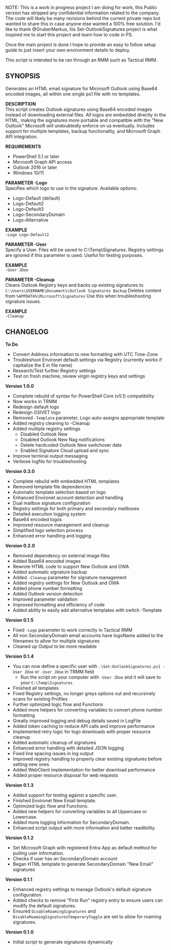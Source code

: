 NOTE:  This is a work in progress project I am doing for work, this Public version has stripped any confidential information related to the company.  
The code will likely be many revisions behind the current private repo but wanted to share this in case anyone else wanted a 100% free solution.
I'd like to thank @GruberMarkus, his Set-OutlookSignatures project is what inspired me to start this project and learn how to code in PS.

Once the main project is done I hope to provide an easy to follow setup guide to just insert your own environment details to deploy.

This script is intended to be ran through an RMM such as Tactical RMM.

**SYNOPSIS**   
--------------------------------
Generates an HTML email signature for Microsoft Outlook using Base64 encoded images, all within one single ps1 file with no templates.

**DESCRIPTION**  
This script creates Outlook signatures using Base64 encoded images instead of downloading external files.
All logos are embedded directly in the HTML, making the signatures more portable and compatible with the "New Outlook" 
Microsoft will undoubtedly enforce on us eventually.  Includes support for multiple templates, backup functionality, and Microsoft Graph API integration.   

**REQUIREMENTS**  
  - PowerShell 5.1 or later  
  - Microsoft Graph API access  
  - Outlook 2016 or later  
  - Windows 10/11   

**PARAMETER -Logo**  
Specifies which logo to use in the signature. Available options:  
  - Logo-Default (default)
  - Logo-Default2
  - Logo-Default3
  - Logo-SecondaryDomain
  - Logo-Alternative


**EXAMPLE**  
`-Logo Logo-Default2`

**PARAMETER -User**  
Specify a User. Files will be saved to C:\Temp\Signatures.  Registry settings are ignored if this parameter is used.  Useful for testing purposes.

**EXAMPLE**  
`-User JDoe`

**PARAMETER -Cleanup**    
Cleans Outlook Registry keys and backs up existing signatures to `C:\Users\USERNAME\Documents\Outlook Signatures Backup` 
Deletes content from `%APPDATA%\Microsoft\Signatures`
Use this when troubleshooting signature issues.

**EXAMPLE**  
`-Cleanup`

**CHANGELOG**  
--------------------------------

**To Do**  
  - Convert Address information to new formatting with UTC Time-Zone
  - Troubleshoot Environet default settings via Registry (currently works if capitalize the E in file name)
  - Research/Test further Registry settings
  - Test on fresh machine, review virgin registry keys and settings

**Version 1.0.0**
  - Complete rebuild of syntax for PowerShell Core (v5.1) compatibility
  - Now works in TRMM
  - Redesign default logo
  - Redesign GSIVET logo
  - Removed `-Template` parameter, Logo auto-assigns appropriate template
  - Added registry cleaning to -Cleanup
  - Added multiple registry settings
	  - Disabled Outlook New
	  - Disabled Outlook New Nag notifications
	  - Delete hardcoded Outlook New switchover date
	  - Enabled Signature Cloud upload and sync
  - Improve terminal output messaging
  - Verbose logfile for troubleshooting
    
**Version 0.3.0**  
  - Complete rebuild with embedded HTML templates
  - Removed template file dependencies
  - Automatic template selection based on logo
  - Enhanced Environet account detection and handling
  - Dual mailbox signature configuration
  - Registry settings for both primary and secondary mailboxes
  - Detailed execution logging system
  - Base64 encoded logos
  - Improved resource management and cleanup
  - Simplified logo selection process
  - Enhanced error handling and logging
    
**Version 0.2.0**  
  - Removed dependency on external image files
  - Added Base64 encoded images
  - Rewrote HTML code to support New Outlook and OWA
  - Added automatic signature backup
  - Added `-Cleanup` parameter for signature management
  - Added registry settings for New Outlook and OWA
  - Added phone number formatting
  - Added Outlook version detection
  - Improved parameter validation
  - Improved formatting and efficiency of code
  - Added ability to easily add alternative templates with switch -Template
    
**Version 0.1.5**  
  - Fixed `-Logo` parameter to work correctly in Tactical RMM
  - All non SecondaryDomain email accounts have logoName added to the filenames to allow for multiple signatures
  - Cleaned up Output to be more readable
    
**Version 0.1.4**   
  - You can now define a specific user with `.\Set-OutlookSignatures.ps1 -User JDoe` or `-User JDoe` in TRMM field
	  - Run the script on your computer with `-User JDoe` and it will save to your `C:\Temp\Signatures`
  - Finished all templates
  - Fixed Registry settings, no longer greys options out and recursively scans for existing Profiles 
  - Further optimized logic flow and Functions
  - Added more helpers for converting variables to convert phone number formatting
  - Greatly improved logging and debug details saved in LogFile
  - Added token caching to reduce API calls and improve performance
  - Implemented retry logic for logo downloads with proper resource cleanup
  - Added automatic cleanup of signatures
  - Enhanced error handling with detailed JSON logging
  - Fixed line spacing issues in log output
  - Improved registry handling to properly clear existing signatures before setting new ones
  - Added WebClient implementation for better download performance
  - Added proper resource disposal for web requests
    
**Version 0.1.3**  
  - Added support for testing against a specific user.
  - Finished Environet New Email template.
  - Optimized logic flow and Functions.
  - Added new helpers for converting variables to all Uppercase or Lowercase.
  - Added more logging information for SecondaryDomain.
  - Enhanced script output with more information and better readibility.
    
**Version 0.1.2**  
  - Set Microsoft Graph with registered Entra App as default method for pulling user information.
  - Checks if user has an SecondaryDomain account
  - Began HTML template to generate SecondaryDomain "New Email" signatures
    
**Version 0.1.1**  
  - Enhanced registry settings to manage Outlook's default signature configuration.
  - Added checks to remove "First Run" registry entry to ensure users can modify the default signatures.
  - Ensured `DisableRoamingSignatures` and `DisableRoamingSignaturesTemporaryToggle` are set to allow for roaming signatures.
    
**Version 0.1.0**  
  - Initial script to generate signatures dynamically
